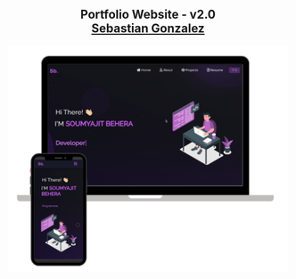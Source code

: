 <h2 align="center">
  Portfolio Website - v2.0<br/>
  <a href="http://soumya-jit.tech/" target="_blank">Sebastian Gonzalez</a>
</h2>
<div align="center">
  <img alt="Demo" src="./Images/readme-img1.png" />
</div>

<br/>

